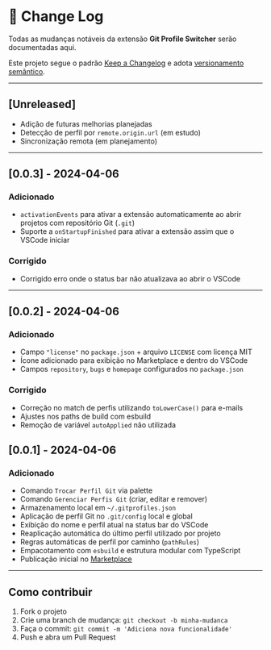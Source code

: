# 📜 Change Log

Todas as mudanças notáveis da extensão **Git Profile Switcher** serão documentadas aqui.

Este projeto segue o padrão [Keep a Changelog](https://keepachangelog.com/en/1.0.0/)
e adota [versionamento semântico](https://semver.org/lang/pt-BR/).

---

## [Unreleased]

- Adição de futuras melhorias planejadas
- Detecção de perfil por `remote.origin.url` (em estudo)
- Sincronização remota (em planejamento)

---

## [0.0.3] - 2024-04-06

### Adicionado

- `activationEvents` para ativar a extensão automaticamente ao abrir projetos com repositório Git (`.git`)
- Suporte a `onStartupFinished` para ativar a extensão assim que o VSCode iniciar

### Corrigido

- Corrigido erro onde o status bar não atualizava ao abrir o VSCode

---

## [0.0.2] - 2024-04-06

### Adicionado

- Campo `"license"` no `package.json` + arquivo `LICENSE` com licença MIT
- Ícone adicionado para exibição no Marketplace e dentro do VSCode
- Campos `repository`, `bugs` e `homepage` configurados no `package.json`

### Corrigido

- Correção no match de perfis utilizando `toLowerCase()` para e-mails
- Ajustes nos paths de build com esbuild
- Remoção de variável `autoApplied` não utilizada

## [0.0.1] - 2024-04-06

### Adicionado

- Comando `Trocar Perfil Git` via palette
- Comando `Gerenciar Perfis Git` (criar, editar e remover)
- Armazenamento local em `~/.gitprofiles.json`
- Aplicação de perfil Git no `.git/config` local e global
- Exibição do nome e perfil atual na status bar do VSCode
- Reaplicação automática do último perfil utilizado por projeto
- Regras automáticas de perfil por caminho (`pathRules`)
- Empacotamento com `esbuild` e estrutura modular com TypeScript
- Publicação inicial no [Marketplace](https://marketplace.visualstudio.com/items?itemName=pehcst.git-profile-switcher)

---

## Como contribuir

1. Fork o projeto
2. Crie uma branch de mudança: `git checkout -b minha-mudanca`
3. Faça o commit: `git commit -m 'Adiciona nova funcionalidade'`
4. Push e abra um Pull Request

